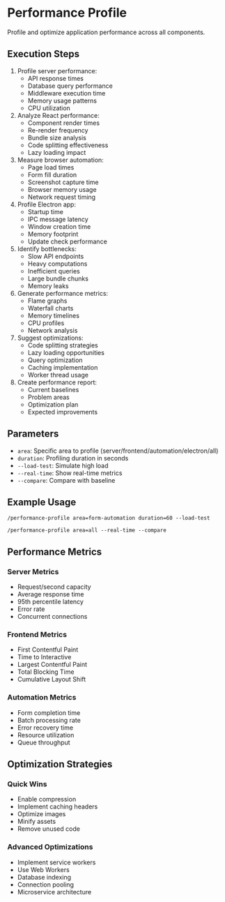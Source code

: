 # Performance Profile

Profile and optimize application performance across all components.

## Execution Steps

1. Profile server performance:
   - API response times
   - Database query performance
   - Middleware execution time
   - Memory usage patterns
   - CPU utilization
2. Analyze React performance:
   - Component render times
   - Re-render frequency
   - Bundle size analysis
   - Code splitting effectiveness
   - Lazy loading impact
3. Measure browser automation:
   - Page load times
   - Form fill duration
   - Screenshot capture time
   - Browser memory usage
   - Network request timing
4. Profile Electron app:
   - Startup time
   - IPC message latency
   - Window creation time
   - Memory footprint
   - Update check performance
5. Identify bottlenecks:
   - Slow API endpoints
   - Heavy computations
   - Inefficient queries
   - Large bundle chunks
   - Memory leaks
6. Generate performance metrics:
   - Flame graphs
   - Waterfall charts
   - Memory timelines
   - CPU profiles
   - Network analysis
7. Suggest optimizations:
   - Code splitting strategies
   - Lazy loading opportunities
   - Query optimization
   - Caching implementation
   - Worker thread usage
8. Create performance report:
   - Current baselines
   - Problem areas
   - Optimization plan
   - Expected improvements

## Parameters
- `area`: Specific area to profile (server/frontend/automation/electron/all)
- `duration`: Profiling duration in seconds
- `--load-test`: Simulate high load
- `--real-time`: Show real-time metrics
- `--compare`: Compare with baseline

## Example Usage

```
/performance-profile area=form-automation duration=60 --load-test
```

```
/performance-profile area=all --real-time --compare
```

## Performance Metrics

### Server Metrics
- Request/second capacity
- Average response time
- 95th percentile latency
- Error rate
- Concurrent connections

### Frontend Metrics
- First Contentful Paint
- Time to Interactive
- Largest Contentful Paint
- Total Blocking Time
- Cumulative Layout Shift

### Automation Metrics
- Form completion time
- Batch processing rate
- Error recovery time
- Resource utilization
- Queue throughput

## Optimization Strategies

### Quick Wins
- Enable compression
- Implement caching headers
- Optimize images
- Minify assets
- Remove unused code

### Advanced Optimizations
- Implement service workers
- Use Web Workers
- Database indexing
- Connection pooling
- Microservice architecture